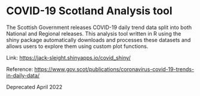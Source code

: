 # COVID-19 Scotland Analysis tool

The Scottish Government releases COVID-19 daily trend data split into both National and Regional releases. This analysis tool written in R using the shiny package automatically downloads and processes these datasets and allows users to explore them using custom plot functions.

Link: https://jack-sleight.shinyapps.io/covid_shiny/

Reference: https://www.gov.scot/publications/coronavirus-covid-19-trends-in-daily-data/

Deprecated April 2022
